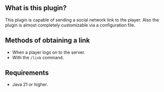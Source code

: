 ## What is this plugin?
This plugin is capable of sending a social network link to the player. Also the plugin is almost completely customizable via a configuration file.
## Methods of obtaining a link
- When a player logs on to the server.
- With the ``/link`` command.
## Requirements
- Java 21 or higher.


